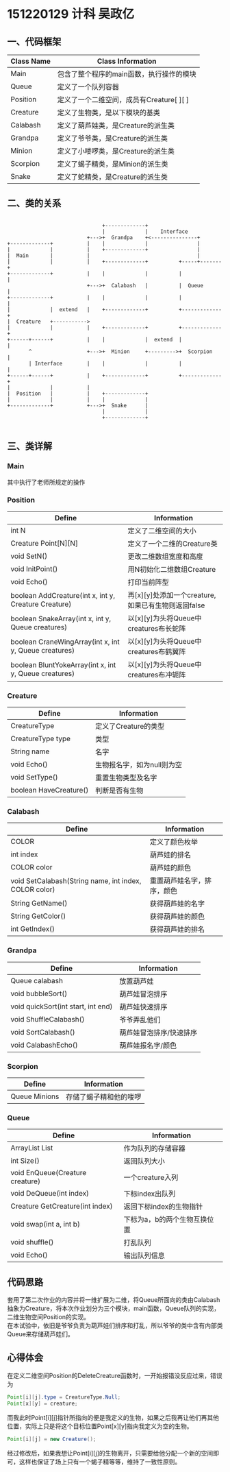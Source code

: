 # 151220129 计科 吴政亿

## 一、代码框架

Class Name | Class Information
-----------|-----------------------------------------
Main       | 包含了整个程序的main函数，执行操作的模块
Queue      | 定义了一个队列容器
Position   | 定义了一个二维空间，成员有Creature[ ][ ]
Creature   | 定义了生物类，是以下模块的基类
Calabash   | 定义了葫芦娃类，是Creature的派生类
Grandpa    | 定义了爷爷类，是Creature的派生类
Minion     | 定义了小喽啰类，是Creature的派生类
Scorpion   | 定义了蝎子精类，是Minion的派生类
Snake      | 定义了蛇精类，是Creature的派生类

## 二、类的关系

```

                               +-------------+
                               |             |    Interface
                          +--->+  Grandpa    +<---------------+
+-------------+           |    |             |                |
|             |           |    +-------------+                |
|  Main       |           |                                   |
|             |           |    +-------------+          +-----+-------+
+-------------+           |    |             |          |             |
                          +--->+  Calabash   |          |  Queue      |
+-------------+           |    |             |          |             |
|             |  extend   |    +-------------+          +-------------+
|  Creature   +----------->
|             |           |    +-------------+          +-------------+
+------+------+           |    |             |  extend  |             |
       ^                  +--->+  Minion     +--------->+  Scorpion   |
       | Interface        |    |             |          |             |
+------+------+           |    +-------------+          +-------------+
|             |           |
|  Position   |           |    +-------------+
|             |           |    |             |
+-------------+           +--->+  Snake      |
                               |             |
                               +-------------+


```

## 三、类详解

### Main

其中执行了老师所规定的操作

### Position

Define                                                | Information
------------------------------------------------------|----------------------------------------------------
int N                                                 | 定义了二维空间的大小
Creature Point[N][N]                                  | 定义了一个二维的Creature类
void SetN()                                           | 更改二维数组宽度和高度
void InitPoint()                                      | 用N初始化二维数组Creature
void Echo()                                           | 打印当前阵型
boolean AddCreature(int x, int y, Creature Creature)  | 再[x][y]处添加一个creature,如果已有生物则返回false
boolean SnakeArray(int x, int y, Queue creatures)     | 以[x][y]为头将Queue中creatures布长蛇阵
boolean CraneWingArray(int x, int y, Queue creatures) | 以[x][y]为头将Queue中creatures布鹤翼阵
boolean BluntYokeArray(int x, int y, Queue creatures) | 以[x][y]为头将Queue中creatures布冲轭阵

### Creature

Define                 | Information
-----------------------|---------------------------
CreatureType           | 定义了Creature的类型
CreatureType type      | 类型
String name            | 名字
void Echo()            | 生物报名字，如为null则为空
void SetType()         | 重置生物类型及名字
boolean HaveCreature() | 判断是否有生物

### Calabash

Define                                                | Information
------------------------------------------------------|--------------------------
COLOR                                                 | 定义了颜色枚举
int index                                             | 葫芦娃的排名
COLOR color                                           | 葫芦娃的颜色
void SetCalabash(String name, int index, COLOR color) | 重置葫芦娃名字，排序，颜色
String GetName()                                      | 获得葫芦娃的名字
String GetColor()                                     | 获得葫芦娃的颜色
int GetIndex()                                        | 获得葫芦娃的排名

### Grandpa

Define                             | Information
-----------------------------------|-------------------------
Queue calabash                     | 放置葫芦娃
void bubbleSort()                  | 葫芦娃冒泡排序
void quickSort(int start, int end) | 葫芦娃快速排序
void ShuffleCalabash()             | 爷爷弄乱他们
void SortCalabash()                | 葫芦娃冒泡排序/快速排序
void CalabashEcho()                | 葫芦娃报名字/颜色

### Scorpion

Define | Information
---|---
Queue Minions | 存储了蝎子精和他的喽啰

### Queue

Define                          | Information
--------------------------------|-----------------------------
ArrayList List                  | 作为队列的存储容器
int Size()                      | 返回队列大小
void EnQueue(Creature creature) | 一个creature入列
void DeQueue(int index)         | 下标index出队列
Creature GetCreature(int index) | 返回下标index的生物指针
void swap(int a, int b)         | 下标为a，b的两个生物互换位置
void shuffle()                  | 打乱队列
void Echo()                     | 输出队列信息

## 代码思路

套用了第二次作业的内容并将一维扩展为二维，将Queue所面向的类由Calabash抽象为Creature，将本次作业划分为三个模块，main函数，Queue队列的实现，二维生物空间Position的实现。   
在本试验中，依旧是爷爷负责为葫芦娃们排序和打乱，所以爷爷的类中含有内部类Queue来存储葫芦娃们。

## 心得体会

在定义二维空间Position的DeleteCreature函数时，一开始报错没反应过来，错误为

``` java
Point[i][j].type = CreatureType.Null;
Point[x][y] = creature;
```

而我此时Point[i][j]指针所指向的便是我定义的生物，如果之后我再让他们再其他位置，实际上只是将这个目标位置Point[x][y]指向我定义为空的生物。

``` java
Point[i][j] = new Creature();
```

经过修改后，如果我想让Point[i][j]的生物离开，只需要给他分配一个新的空间即可，这样也保证了场上只有一个蝎子精等等，维持了一致性原则。